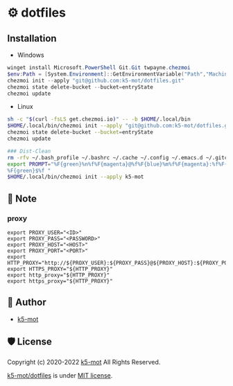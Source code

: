 # :gear: dotfiles

## Installation

- Windows
```powershell
winget install Microsoft.PowerShell Git.Git twpayne.chezmoi
$env:Path = [System.Environment]::GetEnvironmentVariable("Path","Machine") + ";" + [System.Environment]::GetEnvironmentVariable("Path","User")
chezmoi init --apply "git@github.com:k5-mot/dotfiles.git"
chezmoi state delete-bucket --bucket=entryState
chezmoi update
```
- Linux
```bash
sh -c "$(curl -fsLS get.chezmoi.io)" -- -b $HOME/.local/bin
$HOME/.local/bin/chezmoi init --apply "git@github.com:k5-mot/dotfiles.git"
chezmoi state delete-bucket --bucket=entryState
chezmoi update

### Dist-Clean
rm -rfv ~/.bash_profile ~/.bashrc ~/.cache ~/.config ~/.emacs.d ~/.gitconfig ~/.minikube ~/.npm ~/.sudo_as_admin_successful ~/.vim ~/.vimrc ~/.zcompdump ~/.zshenv ~/.zshrc ~/.local/{bin,script,state} ~/.local/share/{gem,mise,nvim,tmux,zinit}
export PROMPT="%F{green}%n%f%F{magenta}@%f%F{blue}%m%f%F{magenta}:%f%F{cyan}%~%f
%F{green}$%f "
$HOME/.local/bin/chezmoi init --apply k5-mot
```

## :bookmark_tabs: Note

### proxy

```bash:~/.env
export PROXY_USER="<ID>"
export PROXY_PASS="<PASSWORD>"
export PROXY_HOST="<HOST>"
export PROXY_PORT="<PORT>"
export HTTP_PROXY="http://${PROXY_USER}:${PROXY_PASS}@${PROXY_HOST}:${PROXY_PORT}"
export HTTPS_PROXY="${HTTP_PROXY}"
export http_proxy="${HTTP_PROXY}"
export https_proxy="${HTTP_PROXY}"
```

## :busts_in_silhouette: Author

- [k5-mot](https://github.com/k5-mot/)

## :shield: License

Copyright (c) 2020-2022 [k5-mot](https://github.com/k5-mot/) All Rights Reserved.

[k5-mot/dotfiles](https://github.com/k5-mot/dotfiles/) is under [MIT license](https://en.wikipedia.org/wiki/MIT_License).
